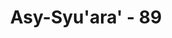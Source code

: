 ---
title: "Asy-Syu'ara' - 89"
no: 89
arabic_no: ٨٩
ayah: اِلَّا مَنْ اَتَى اللّٰهَ بِقَلْبٍ سَلِيْمٍ ۗ 
translation: "kecuali orang-orang yang menghadap Allah dengan hati yang bersih,"
tafsir: "Ayat ini menjelaskan bahwa kesenangan yang bakal diperoleh di akhirat, tidak dapat dibeli dengan harta yang banyak. Juga tidak mungkin ditukar dengan anak dan keturunan yang banyak. Sebab masing-masing manusia hanya diselamatkan oleh amal dan hatinya yang bersih. Tetapi orang yang diselamatkan hanyalah mereka yang akidahnya bersih dari unsur-unsur kemusyrikan dan akhlaknya mulia."
---